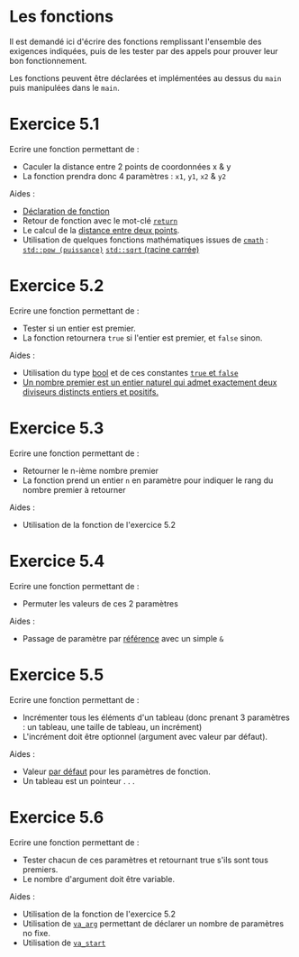 
# Les fonctions

Il est demandé ici d'écrire des fonctions remplissant l'ensemble des exigences indiquées, puis de les tester par des appels pour prouver leur bon fonctionnement.

Les fonctions peuvent être déclarées et implémentées au dessus du `main` puis manipulées dans le `main`.


# Exercice 5.1
Ecrire une fonction permettant de :
* Caculer la distance entre 2 points de coordonnées x & y
* La fonction prendra donc 4 paramètres : `x1`, `y1`, `x2` & `y2`

Aides :
* [Déclaration de fonction](https://fr.cppreference.com/w/cpp/language/function)
* Retour de fonction avec le mot-clé [`return`](https://en.cppreference.com/w/cpp/language/return)
* Le calcul de la [distance entre deux points](https://fr.wikipedia.org/wiki/Distance_entre_deux_points_sur_le_plan_cart%C3%A9sien).
* Utilisation de quelques fonctions mathématiques issues de [`cmath`](https://en.cppreference.com/w/cpp/header/cmath) : [`std::pow (puissance)`](https://en.cppreference.com/w/cpp/numeric/math/pow) [`std::sqrt` (racine carrée)](https://en.cppreference.com/w/cpp/numeric/math/sqrt)


# Exercice 5.2
Ecrire une fonction permettant de :
* Tester si un entier est premier.
* La fonction retournera `true` si l'entier est premier, et `false` sinon.

Aides :
* Utilisation du type [bool](https://fr.cppreference.com/w/cpp/language/types) et de ces constantes [`true` et `false`](https://en.cppreference.com/w/cpp/language/bool_literal)
* [Un nombre premier est un entier naturel qui admet exactement deux diviseurs distincts entiers et positifs.](https://fr.wikipedia.org/wiki/Nombre_premier)


# Exercice 5.3
Ecrire une fonction permettant de :
* Retourner le n-ième nombre premier
* La fonction prend un entier `n` en paramètre pour indiquer le rang du nombre premier à retourner

Aides :
* Utilisation de la fonction de l'exercice 5.2


# Exercice 5.4
Ecrire une fonction permettant de :
* Permuter les valeurs de ces 2 paramètres

Aides :
* Passage de paramètre par [référence](https://en.cppreference.com/w/cpp/language/reference) avec un simple `&`


# Exercice 5.5
Ecrire une fonction permettant de :
* Incrémenter tous les éléments d'un tableau (donc prenant 3 paramètres : un tableau, une taille de tableau, un incrément)
* L'incrément doit être optionnel (argument avec valeur par défaut).

Aides :
* Valeur [par défaut](https://en.cppreference.com/w/cpp/language/default_arguments) pour les paramètres de fonction.
* Un tableau est un pointeur . . .


# Exercice 5.6
Ecrire une fonction permettant de :
* Tester chacun de ces paramètres et retournant true s'ils sont tous premiers.
* Le nombre d'argument doit être variable.

Aides :
* Utilisation de la fonction de l'exercice 5.2
* Utilisation de [`va_arg`](https://fr.cppreference.com/w/cpp/utility/variadic/va_arg) permettant de déclarer un nombre de paramètres no fixe.
* Utilisation de [`va_start`](https://fr.cppreference.com/w/cpp/utility/variadic/va_start)

